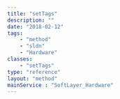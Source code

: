 ```yaml
---
title: "setTags"
description: ""
date: "2018-02-12"
tags:
    - "method"
    - "sldn"
    - "Hardware"
classes:
    - "setTags"
type: "reference"
layout: "method"
mainService : "SoftLayer_Hardware"
---
```

